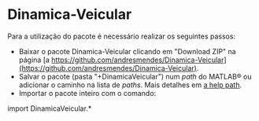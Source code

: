 # Dinamica-Veicular

Para a utilização do pacote é necessário realizar os seguintes passos:

* Baixar o pacote Dinamica-Veicular clicando em "Download ZIP" na página [a https://github.com/andresmendes/Dinamica-Veicular](https://github.com/andresmendes/Dinamica-Veicular).
* Salvar o pacote (pasta "+DinamicaVeicular") num _path_ do MATLAB® ou adicionar o caminho na lista de _paths_. Mais detalhes em [a help path](http://www.mathworks.com/help/matlab/ref/path.html).
* Importar o pacote inteiro com o comando:

import DinamicaVeicular.*
